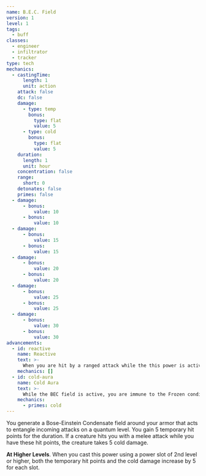 ```yaml
---
name: B.E.C. Field
version: 1
level: 1
tags:
  - buff
classes:
  - engineer
  - infiltrator
  - tracker
type: tech
mechanics:
  - castingTime:
      length: 1
      unit: action
    attack: false
    dc: false
    damage:
      - type: temp
        bonus:
          type: flat
          value: 5
      - type: cold
        bonus:
          type: flat
          value: 5
    duration:
      length: 1
      unit: hour
    concentration: false
    range:
      short: 0
    detonates: false
    primes: false
  - damage:
      - bonus:
          value: 10
      - bonus:
          value: 10
  - damage:
      - bonus:
          value: 15
      - bonus:
          value: 15
  - damage:
      - bonus:
          value: 20
      - bonus:
          value: 20
  - damage:
      - bonus:
          value: 25
      - bonus:
          value: 25
  - damage:
      - bonus:
          value: 30
      - bonus:
          value: 30
advancements:
  - id: reactive
    name: Reactive
    text: >-
      When you are hit by a ranged attack while the this power is active, you may use your reaction to deal the cold damage to a creature within <me-distance length="5" /> of you.
    mechanics: []
  - id: cold-aura
    name: Cold Aura
    text: >-
      While the BEC field is active, you are immune to the Frozen condition. Creatures that take damage from this power are primed (cold).
    mechanics:
      - primes: cold
---
```

You generate a Bose-Einstein Condensate field around your armor that acts to entangle incoming attacks on a quantum level.
You gain 5 temporary hit points for the duration. If a creature hits you with a melee attack while you have these hit
points, the creature takes 5 cold damage.

__At Higher Levels__. When you cast this power using a power slot of 2nd level or higher, both the temporary
hit points and the cold damage increase by 5 for each slot.
